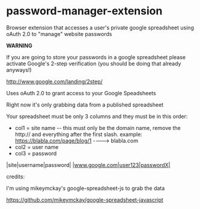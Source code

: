 password-manager-extension
==========================

Browser extension that accesses a user's private google spreadsheet using oAuth 2.0 to "manage" website passwords

**WARNING**

If you are going to store your passwords in a google spreadsheet please activate Google's 2-step verification (you should be doing that already anyways!)

http://www.google.com/landing/2step/

Uses oAuth 2.0 to grant access to your Google Speadsheets

Right now it's only grabbing data from a published spreadsheet

Your spreadsheet must be only 3 columns and they must be in this order:

* col1 = site name -- 
  this must only be the domain name, remove the http:// and everything after the first slash.
  example:  https://blabla.com/page/blog/1 ----> blabla.com
* col2 = user name
* col3 = password

|site|username|password|
|www.google.com|user123|passwordX|

credits:

I'm using mikeymckay's google-spreadsheet-js to grab the data

https://github.com/mikeymckay/google-spreadsheet-javascript
